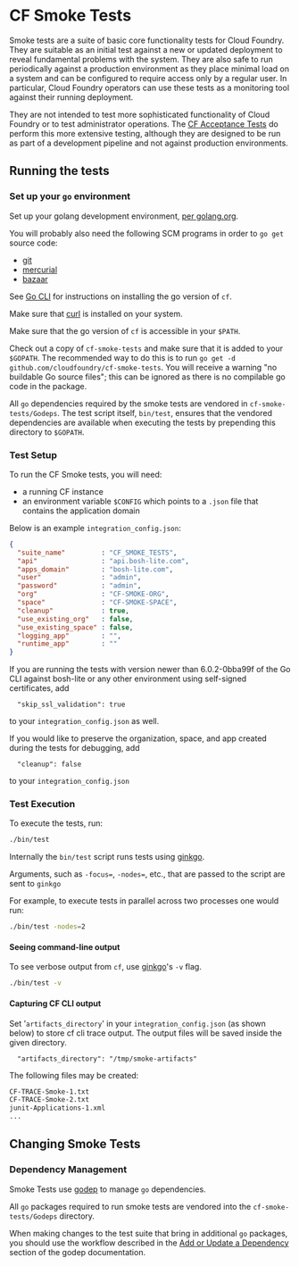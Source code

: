 CF Smoke Tests
==============

Smoke tests are a suite of basic core functionality tests for Cloud Foundry.
They are suitable as an initial test against a new or updated deployment to
reveal fundamental problems with the system. They are also safe to run
periodically against a production environment as they place minimal load on a
system and can be configured to require access only by a regular user. In
particular, Cloud Foundry operators can use these tests as a monitoring tool
against their running deployment.

They are not intended to test more sophisticated functionality of Cloud Foundry
or to test administrator operations. The [CF Acceptance
Tests](https://github.com/cloudfoundry/cf-acceptance-tests) do perform this
more extensive testing, although they are designed to be run as part of a
development pipeline and not against production environments.


## Running the tests

### Set up your `go` environment

Set up your golang development environment, [per golang.org](http://golang.org/doc/install).

You will probably also need the following SCM programs in order to `go get`
source code:
* [git](http://git-scm.com/)
* [mercurial](http://mercurial.selenic.com/)
* [bazaar](http://bazaar.canonical.com/)

See [Go CLI](https://github.com/cloudfoundry/cli) for instructions on
installing the go version of `cf`.

Make sure that [curl](http://curl.haxx.se/) is installed on your system.

Make sure that the go version of `cf` is accessible in your `$PATH`.

Check out a copy of `cf-smoke-tests` and make sure that it is added to your
`$GOPATH`.  The recommended way to do this is to run `go get -d
github.com/cloudfoundry/cf-smoke-tests`. You will receive a warning "no
buildable Go source files"; this can be ignored as there is no compilable go
code in the package.

All `go` dependencies required by the smoke tests are vendored in
`cf-smoke-tests/Godeps`. The test script itself, `bin/test`, ensures that the
vendored dependencies are available when executing the tests by prepending this
directory to `$GOPATH`.

### Test Setup

To run the CF Smoke tests, you will need:
- a running CF instance
- an environment variable `$CONFIG` which points to a `.json` file that
contains the application domain

Below is an example `integration_config.json`:
```json
{
  "suite_name"         : "CF_SMOKE_TESTS",
  "api"                : "api.bosh-lite.com",
  "apps_domain"        : "bosh-lite.com",
  "user"               : "admin",
  "password"           : "admin",
  "org"                : "CF-SMOKE-ORG",
  "space"              : "CF-SMOKE-SPACE",
  "cleanup"            : true,
  "use_existing_org"   : false,
  "use_existing_space" : false,
  "logging_app"        : "",
  "runtime_app"        : ""
}
```

If you are running the tests with version newer than 6.0.2-0bba99f of the Go
CLI against bosh-lite or any other environment using self-signed certificates,
add

```
  "skip_ssl_validation": true
```

to your `integration_config.json` as well.

If you would like to preserve the organization, space, and app created during the
tests for debugging, add

```
  "cleanup": false
```

to your `integration_config.json`

### Test Execution

To execute the tests, run:

```bash
./bin/test
```

Internally the `bin/test` script runs tests using [ginkgo](https://github.com/onsi/ginkgo).

Arguments, such as `-focus=`, `-nodes=`, etc., that are passed to the script are sent to `ginkgo`

For example, to execute tests in parallel across two processes one would run:

```bash
./bin/test -nodes=2
```

#### Seeing command-line output

To see verbose output from `cf`, use [ginkgo](https://github.com/onsi/ginkgo)'s `-v` flag.

```bash
./bin/test -v
```

#### Capturing CF CLI output

Set '`artifacts_directory`' in your `integration_config.json` (as shown below)
to store cf cli trace output. The output files will be saved inside the given
directory.

```
  "artifacts_directory": "/tmp/smoke-artifacts"
```

The following files may be created:

```bash
CF-TRACE-Smoke-1.txt
CF-TRACE-Smoke-2.txt
junit-Applications-1.xml
...
```

## Changing Smoke Tests

### Dependency Management

Smoke Tests use [godep](https://github.com/tools/godep) to manage `go` dependencies.

All `go` packages required to run smoke tests are vendored into the `cf-smoke-tests/Godeps` directory.

When making changes to the test suite that bring in additional `go` packages, you should use the workflow described in the
[Add or Update a Dependency](https://github.com/tools/godep#add-a-dependency) section of the godep documentation.
